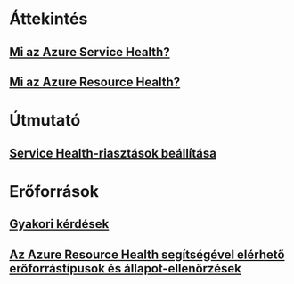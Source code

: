 # Áttekintés
## [Mi az Azure Service Health?](service-health-overview.md)
## [Mi az Azure Resource Health?](resource-health-overview.md)
# Útmutató
## [Service Health-riasztások beállítása](../monitoring-and-diagnostics/monitoring-activity-log-alerts-on-service-notifications.md?toc=%2fazure%2fservice-health%2ftoc.json)
# Erőforrások
## [Gyakori kérdések](resource-health-faq.md)
## [Az Azure Resource Health segítségével elérhető erőforrástípusok és állapot-ellenőrzések](resource-health-checks-resource-types.md)

